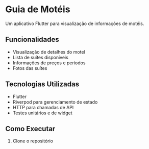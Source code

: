 # Guia de Motéis

Um aplicativo Flutter para visualização de informações de motéis.

## Funcionalidades

- Visualização de detalhes do motel
- Lista de suítes disponíveis
- Informações de preços e períodos
- Fotos das suítes

## Tecnologias Utilizadas

- Flutter
- Riverpod para gerenciamento de estado
- HTTP para chamadas de API
- Testes unitários e de widget

## Como Executar

1. Clone o repositório